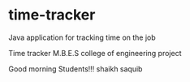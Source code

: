 # time-tracker
Java application for tracking time on the job

Time tracker
M.B.E.S college of engineering project

Good morning Students!!!
shaikh saquib
